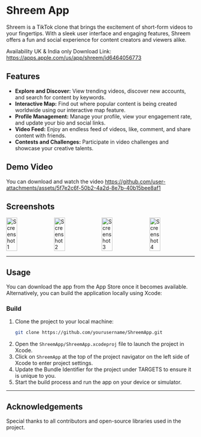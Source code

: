 
# Shreem App

Shreem is a TikTok clone that brings the excitement of short-form videos to your fingertips. With a sleek user interface and engaging features, Shreem offers a fun and social experience for content creators and viewers alike.

Availability UK & India only
Download Link: https://apps.apple.com/us/app/shreem/id6464056773

## Features

- **Explore and Discover:** View trending videos, discover new accounts, and search for content by keywords.
- **Interactive Map:** Find out where popular content is being created worldwide using our interactive map feature.
- **Profile Management:** Manage your profile, view your engagement rate, and update your bio and social links.
- **Video Feed:** Enjoy an endless feed of videos, like, comment, and share content with friends.
- **Contests and Challenges:** Participate in video challenges and showcase your creative talents.

## Demo Video

You can download and watch the video https://github.com/user-attachments/assets/5f7e2c6f-50b2-4a2d-8e7b-40b15bee8af1

## Screenshots

<div style="display: flex; justify-content: space-between;">
  <img src="https://github.com/user-attachments/assets/2f5d5a15-e76f-4888-9169-6e0ebe860138" width="24%" alt="Screenshot 1">
  <img src="https://github.com/user-attachments/assets/8c8200d0-861d-42e2-96e6-11f88953dc61" width="24%" alt="Screenshot 2">
  <img src="https://github.com/user-attachments/assets/9a40de1c-46f8-498f-91d9-d2b503bd5d99" width="24%" alt="Screenshot 3">
  <img src="https://github.com/user-attachments/assets/464239e8-7092-431c-81e6-f014b3f0d6ae" width="24%" alt="Screenshot 4">
</div>

---

## Usage

You can download the app from the App Store once it becomes available. Alternatively, you can build the application locally using Xcode:

### Build

1. Clone the project to your local machine:
   ```bash
   git clone https://github.com/yourusername/ShreemApp.git
   ```
2. Open the `ShreemApp/ShreemApp.xcodeproj` file to launch the project in Xcode.
3. Click on `ShreemApp` at the top of the project navigator on the left side of Xcode to enter project settings.
4. Update the Bundle Identifier for the project under TARGETS to ensure it is unique to you.
5. Start the build process and run the app on your device or simulator.

---

## Acknowledgements

Special thanks to all contributors and open-source libraries used in the project.

